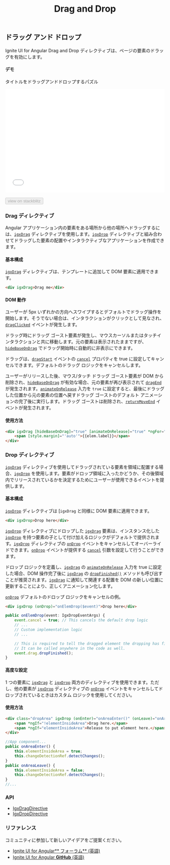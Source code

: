 ﻿---
title: Drag and Drop 
_description: Ignite UI for Angular Drag and Drop ディレクティブを使用して DOM 要素の位置を移動できます。
_keywords: Ignite UI for Angular, UI コントロール, Angular ウィジェット, web ウィジェット, UI ウィジェット, Angular, ネイティブ Angular コンポーネント スイート, ネイティブ Angular コントロール, ネイティブ Angular コンポーネント ライブラリ, Angular Scrollbar コンポーネント,  Angular Drag and Drop ディレクティブ
_language: ja
---

## ドラッグ アンド ドロップ
<p class="highlight">Ignite UI for Angular Drag and Drop ディレクティブは、ページの要素のドラッグを有効にします。</p>

#### デモ

タイトルをドラッグアンドドロップするパズル

<div class="sample-container loading" style="height:325px">
    <iframe id="drag-drop-sample-iframe" src='{environment:demosBaseUrl}/interactions/drag-drop-sample' width="100%" height="100%" seamless frameBorder="0" onload="onSampleIframeContentLoaded(this);"></iframe>
</div>
<br/>
<div>
<button data-localize="stackblitz" disabled class="stackblitz-btn" data-iframe-id="drag-drop-sample-iframe" data-demos-base-url="{environment:demosBaseUrl}">view on stackblitz</button>
</div>
<div class="divider--half"></div>

### Drag ディレクティブ

Angular アプリケーション内の要素をある場所から他の場所へドラッグするには、[`igxDrag`]({environment:angularApiUrl}/classes/igxdragdirective.html) ディレクティブを使用します。[`igxDrop`]({environment:angularApiUrl}/classes/igxdropdirective.html) ディレクティブと組み合わせてドラッグした要素の配置やインタラクティブなアプリケーションを作成できます。

#### 基本構成

[`igxDrag`]({environment:angularApiUrl}/classes/igxdragdirective.html) ディレクティブは、テンプレートに追加して DOM 要素に適用できます。

```html
<div igxDrag>Drag me</div>
```

#### DOM 動作

ユーザーが 5px いずれかの方向へスワイプするとデフォルトでドラッグ操作を開始します。そうでない場合は、インタラクションがクリックとして見なされ、[`dragClicked`]({environment:angularApiUrl}/classes/igxdragdirective.html#dragclicked) イベントが発生します。

ドラッグ時にドラッグ ゴースト要素が発生し、マウスカーソルまたはタッチインタラクションと共に移動します。元の要素は表示されたままですが、[`hideBaseOnDrag`]({environment:angularApiUrl}/classes/igxdragdirective.html#hidebaseondrag) でドラッグ開始時に自動的に非表示にできます。

ドラッグは、[`dragStart`]({environment:angularApiUrl}/classes/igxdragdirective.html#dragstart) イベントの [`cancel`]({environment:angularApiUrl}/interfaces/idragstarteventargs.html#cancel) プロパティを true に設定してキャンセルできます。デフォルトのドラッグ ロジックをキャンセルします。

ユーザーがリリースした後、マウス/タッチ ドラッグ ゴースト要素が DOM から削除され、[`hideBaseOnDrag`]({environment:angularApiUrl}/classes/igxdragdirective.html#hidebaseondrag) が有効な場合、元の要素が再び表示されて [`dragEnd`]({environment:angularApiUrl}/classes/igxdragdirective.html#dragend) が発生されます。[`animateOnRelease`]({environment:angularApiUrl}/classes/igxdragdirective.html#animateonrelease) 入力を `true` に設定すると、最後にドラッグした位置から元の要素の位置へ戻すドラッグ ゴーストのデフォルト アニメーションの完了後に実行します。ドラッグ ゴーストは削除され、[`returnMoveEnd`]({environment:angularApiUrl}/classes/igxdragdirective.html#returnmoveend) イベントが発生されます。

#### 使用方法
```html
<div igxDrag [hideBaseOnDrag]="true" [animateOnRelease]="true" *ngFor="let elem of draggableElems" >
    <span [style.margin]="'auto'">{{elem.label}}</span>
</div>
```

### Drop ディレクティブ

[`igxDrag`]({environment:angularApiUrl}/classes/igxdragdirective.html) ディレクティブを使用してドラッグされている要素を領域に配置する場合、[`igxDrop`]({environment:angularApiUrl}/classes/igxdropdirective.html) を使用します。要素がドロップ領域に入ったかどうか、その後領域内でリリースされているかを決定するためにユーザーが使用できるイベントを提供します。

#### 基本構成
[`igxDrop`]({environment:angularApiUrl}/classes/igxdropdirective.html) ディレクティブは [`igxDrag` と同様に DOM 要素に適用できます。 

````html
<div igxDrop>Drop here</div>
````

[`igxDrop`]({environment:angularApiUrl}/classes/igxdropdirective.html) ディレクティブにドロップした [`igxDrag`]({environment:angularApiUrl}/classes/igxdragdirective.html) 要素は、インスタンス化した [`igxDrop`]({environment:angularApiUrl}/classes/igxdropdirective.html) を持つ要素の子として付け加えるロジックがデフォルトで提供されます。[`igxDrop`]({environment:angularApiUrl}/classes/igxdropdirective.html) ディレクティブの [`onDrop`]({environment:angularApiUrl}/classes/igxdropdirective.html#ondrop) イベントをキャンセルしてオーバーライドできます。[`onDrop`]({environment:angularApiUrl}/classes/igxdropdirective.html#ondrop) イベントが提供する [`cancel`]({environment:angularApiUrl}/classes/igxdropeventargs.html#cancel) 引数を設定して行うことができます。

ドロップ ロジックを定義し、[`igxDrag`]({environment:angularApiUrl}/classes/igxdragdirective.html) の [`animateOnRelease`]({environment:angularApiUrl}/classes/igxdragdirective.html#animateonrelease) 入力を true に設定した場合、DOM 操作完了後に [`igxDrag`]({environment:angularApiUrl}/classes/igxdragdirective.html) の [`dropFinished()`]({environment:angularApiUrl}/classes/igxdragdirective.html#dropfinished) メソッドも呼び出すことが推奨されます。[`igxDrag`]({environment:angularApiUrl}/classes/igxdragdirective.html) に通知して関連する配置を DOM の新しい位置に更新することにより、正しくアニメーション化します。

[`onDrop`]({environment:angularApiUrl}/classes/igxdropdirective.html#ondrop) デフォルトのドロップ ロジックをキャンセルの例。

````html
<div igxDrop (onDrop)="onElemDrop($event)">Drop here</div>
````

````ts
public onElemDrop(event: IgxDropEventArgs) {
    event.cancel = true; // This cancels the default drop logic
    // ...
    // Custom implementation logic
    // ...

    // This is required to tell the dragged element the dropping has finished, so it can return to the new location/old location.
    // It can be called anywhere in the code as well.
    event.drag.dropFinished(); 
}
````

#### 高度な設定
1 つの要素に [`igxDrag`]({environment:angularApiUrl}/classes/igxdragdirective.html) と [`igxDrop`]({environment:angularApiUrl}/classes/igxdropdirective.html) 両方のディレクティブを使用できます。ただし、他の要素が [`igxDrop`]({environment:angularApiUrl}/classes/igxdropdirective.html) ディレクティブの [`onDrop`]({environment:angularApiUrl}/classes/igxdropdirective.html#ondrop) イベントをキャンセルしてドロップされているときはカスタム ロジックを使用してください。

#### 使用方法
````html
<div class="dropArea" igxDrop (onEnter)="onAreaEnter()" (onLeave)="onAreaLeave()">
    <span *ngIf="!elementInsideArea">Drag here.</span>
    <span *ngIf="elementInsideArea">Release to put element here.</span>
</div>
````

````ts
//App component...
public onAreaEnter() {
    this.elementInsideArea = true;
    this.changeDetectionRef.detectChanges();
}
public onAreaLeave() {
    this.elementInsideArea = false;
    this.changeDetectionRef.detectChanges();
}
//...
````


### API
* [IgxDragDirective]({environment:angularApiUrl}/classes/igxdragdirective.html)
* [IgxDropDirective]({environment:angularApiUrl}/classes/igxdropdirective.html)

### リファレンス

<div class="divider--half"></div>
コミュニティに参加して新しいアイデアをご提案ください。

- [Ignite UI for Angular** フォーラム** (英語) ](https://www.infragistics.com/community/forums/f/ignite-ui-for-angular)
- [Ignite UI for Angular **GitHub** (英語) ](https://github.com/IgniteUI/igniteui-angular)
